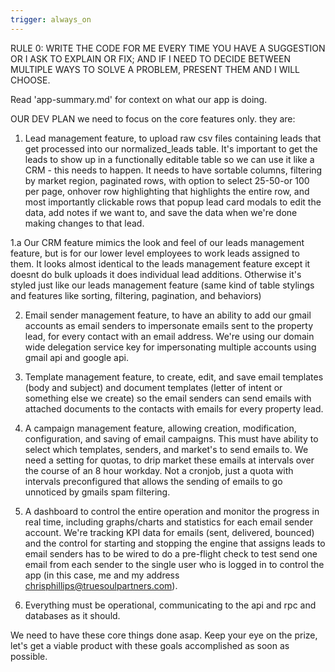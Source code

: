 ```yaml
---
trigger: always_on
---
```


RULE 0:  WRITE THE CODE FOR ME EVERY TIME YOU HAVE A SUGGESTION OR I ASK TO EXPLAIN OR FIX; AND IF I NEED TO DECIDE BETWEEN MULTIPLE WAYS TO SOLVE A PROBLEM, PRESENT THEM AND I WILL CHOOSE.

Read 'app-summary.md' for context on what our app is doing.

OUR DEV PLAN
we need to focus on the core features only.  they are:

1.  Lead management feature, to upload raw csv files containing leads that get processed into our normalized_leads table.  It's important to get the leads to show up in a functionally editable table so we can use it like a CRM - this needs to happen.  It needs to have sortable columns, filtering by market region, paginated rows, with option to select 25-50-or 100 per page, onhover row highlighting that highlights the entire row, and most importantly clickable rows that popup lead card modals to edit the data, add notes if we want to, and save the data when we're done making changes to that lead.

1.a  Our CRM feature mimics the look and feel of our leads management feature, but is for our lower level employees to work leads assigned to them.  It looks almost identical to the leads management feature except it doesnt do bulk uploads it does individual lead additions.  Otherwise it's styled just like our leads management feature (same kind of table stylings and features like sorting, filtering, pagination, and behaviors)

2.  Email sender management feature, to have an ability to add our gmail accounts as email senders to impersonate emails sent to the property lead, for every contact with an email address.  We're using our  domain wide delegation service key for impersonating multiple accounts using gmail api and google api.  

3.  Template management feature, to create, edit, and save email templates (body and subject) and document templates (letter of intent or something else we create) so the email senders can send emails with attached documents to the contacts with emails for every property lead.

4.  A campaign management feature, allowing creation, modification, configuration, and saving of email campaigns.  This must have ability to select which templates, senders, and market's to send emails to.  We need a setting for quotas, to drip market these emails at intervals over the course of an 8 hour workday.  Not a cronjob, just a quota with intervals preconfigured that allows the sending of emails to go unnoticed by gmails spam filtering.

5.  A dashboard to control the entire operation and monitor the progress in real time, including graphs/charts and statistics for each email sender account.  We're tracking KPI data for emails (sent, delivered, bounced) and the control for starting and stopping the engine that assigns leads to email senders has to be wired to do a pre-flight check to test send one email from each sender to the single user who is logged in to control the app (in this case, me and my address chrisphillips@truesoulpartners.com).  

6.  Everything must be operational, communicating to the api and rpc and databases as it should.

We need to have these core things done asap.  Keep your eye on the prize, let's get a viable product with these goals accomplished as soon as possible.